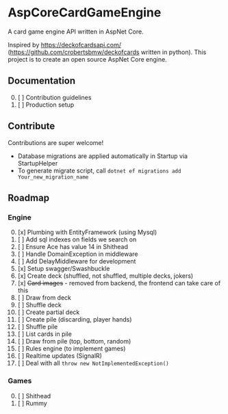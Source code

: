 # AspCoreCardGameEngine
A card game engine API written in AspNet Core.

Inspired by https://deckofcardsapi.com/ (https://github.com/crobertsbmw/deckofcards written in python). This project is to create an open source AspNet Core engine.

## Documentation

0. [ ] Contribution guidelines
0. [ ] Production setup

## Contribute

Contributions are super welcome!

* Database migrations are applied automatically in Startup via StartupHelper
* To generate migrate script, call `dotnet ef migrations add Your_new_migration_name`

## Roadmap

### Engine

0. [x] Plumbing with EntityFramework (using Mysql)
0. [ ] Add sql indexes on fields we search on
0. [ ] Ensure Ace has value 14 in Shithead
0. [ ] Handle DomainException in middleware
0. [ ] Add DelayMiddleware for development
0. [x] Setup swagger/Swashbuckle
0. [x] Create deck (shuffled, not shuffled, multiple decks, jokers)
0. [x] ~~Card images~~ - removed from backend, the frontend can take care of this
0. [ ] Draw from deck
0. [ ] Shuffle deck
0. [ ] Create partial deck
0. [ ] Create pile (discarding, player hands)
0. [ ] Shuffle pile
0. [ ] List cards in pile
0. [ ] Draw from pile (top, bottom, random)
0. [ ] Rules engine (to implement games)
0. [ ] Realtime updates (SignalR)
0. [ ] Deal with all `throw new NotImplementedException()`

### Games

0. [ ] Shithead
0. [ ] Rummy
